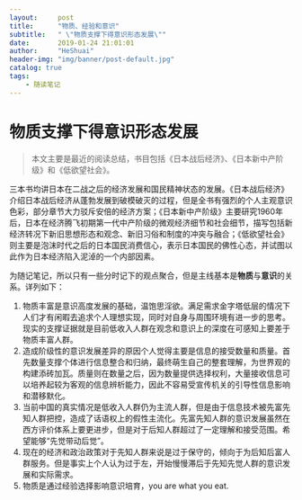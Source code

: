 ```yaml
---
layout:     post
title:      "物质、经验和意识"
subtitle:   " \"物质支撑下得意识形态发展\""
date:       2019-01-24 21:01:01
author:     "HeShuai"
header-img: "img/banner/post-default.jpg"
catalog: true
tags:
    - 随读笔记
---
```


# 物质支撑下得意识形态发展

> 本文主要是最近的阅读总结，书目包括《日本战后经济》、《日本新中产阶级》和《低欲望社会》。

三本书均讲日本在二战之后的经济发展和国民精神状态的发展。《日本战后经济》介绍日本战后经济从蓬勃发展到破模破灭的过程，但是全书有强烈的个人主观意识色彩，部分章节大力驳斥安倍的经济方案；《日本新中产阶级》主要研究1960年后，日本在经济腾飞初期第一代中产阶级的微观经济细节和社会细节，描写包括新经济转况下新旧思想形态和观念、新旧习俗和制度的冲突与融合；《低欲望社会》则主要是泡沫时代之后的日本国民消费信心，表示日本国民的佛性心态，并试图以此作为日本经济陷入泥淖的一个内部因素。

为随记笔记，所以只有一些分时记下的观点聚合，但是主线基本是**物质**与**意识**的关系。详列如下：

1. 物质丰富是意识高度发展的基础，温饱思淫欲。满足需求金字塔低层的情况下人们才有闲暇去追求个人理想实现，同时对自身与周围环境有进一步的思考。现实的支撑证据就是目前低收入人群在观念和意识上的深度在可感知上要差于物质丰富人群。
2. 造成阶级性的意识发展差异的原因个人觉得主要是信息的接受数量和质量。首先数量支撑个体进行信息整合和归纳，最终萌生自己的整套理解，为世界观的构建添砖加瓦。质量则在数量之后，因为数量提供选择权利，大量接收信息可以培养起较为客观的信息辨析能力，因此不容易受宣传机关的引导性信息影响和潜移默化。
3. 当前中国的真实情况是低收入人群仍为主流人群，但是由于信息技术被先富先知人群把控，造成了话语权上的假性主流化。先富先知人群的意识发展虽然在西方评价体系上要更进步，但是对于后知人群超过了一定理解和接受范围。希望能够“先觉带动后觉”。
4. 现在的经济和政治政策对于先知人群来说是过于保守的，倾向于为后知后富人群服务。但是事实上个人认为过于左，开始慢慢滞后于先知先觉人群的意识发展和实际需求。
5. 物质是通过经验选择影响意识培育，you are what you eat.